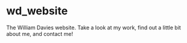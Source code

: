 # wd_website

The William Davies website. Take a look at my work, find out a little bit about me, and contact me!